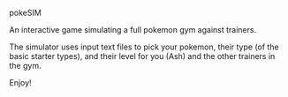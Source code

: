 pokeSIM

An interactive game simulating a full pokemon gym against trainers. 

The simulator uses input text files to pick your pokemon, their type (of the basic starter types), and their level for you (Ash) and the other trainers in the gym. 

Enjoy!
